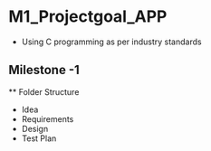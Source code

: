 # M1_Projectgoal_APP
* Using C programming as per industry standards

## Milestone -1
** Folder Structure
 * Idea
 * Requirements
 * Design
 * Test Plan


